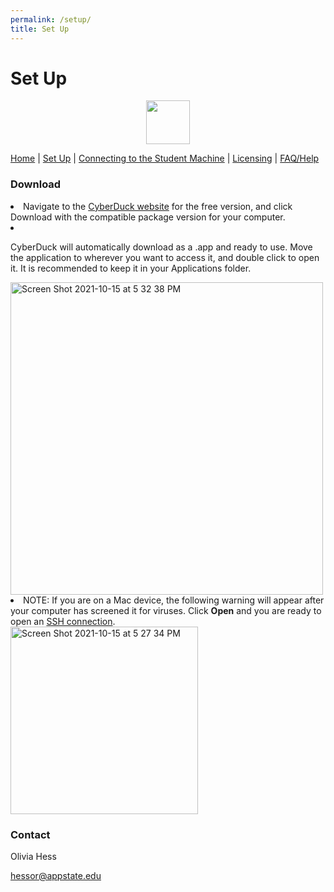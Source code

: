 ```yaml
---
permalink: /setup/
title: Set Up 
---
```

# Set Up 
<p align="center">
  		<img width="70" height="70" src="https://user-images.githubusercontent.com/91332670/137805359-29b8978b-c4e1-4d63-80d2-6d1fd8989b9a.jpg">
	</p>

<nav>
            <div>
                <a href="https://hessorr.github.io/CyberDuck/index/">Home</a>	| 
                <a href="https://hessorr.github.io/CyberDuck/setup/">Set Up</a>	| 
                <a href="https://hessorr.github.io/CyberDuck/connecting/">Connecting to the Student Machine</a>	| 
                <a href="https://hessorr.github.io/CyberDuck/licensing/">Licensing</a>	| 
                <a href="https://hessorr.github.io/CyberDuck/faq/">FAQ/Help</a>	
            </div>
	
 </nav>
 
### Download
<li>Navigate to the <a href="https://cyberduck.io/download/">CyberDuck website</a> for the free version, and click Download with the compatible package version for your computer.<li>

CyberDuck will automatically download as a .app and ready to use. Move the application to wherever you want to access it, and double click to open it. It is recommended to keep it in your Applications folder.
	</li>
	
<img width="500" alt="Screen Shot 2021-10-15 at 5 32 38 PM" src="https://user-images.githubusercontent.com/91332670/137823810-6cc3c8a6-6aec-403b-952a-a36a2bd25013.png">
	

	
<li>NOTE: If you are on a Mac device, the following warning will appear after your computer has screened it for viruses. Click <strong>Open</strong> and you are ready to open an <a href="https://hessorr.github.io/CyberDuck/connecting/">SSH connection</a>. 
	</li>
	
 <img width="300" alt="Screen Shot 2021-10-15 at 5 27 34 PM" src="https://user-images.githubusercontent.com/91332670/137823892-a76972df-114a-406a-8637-5951ac0e3eec.png">


</li>

### Contact
Olivia Hess

hessor@appstate.edu
